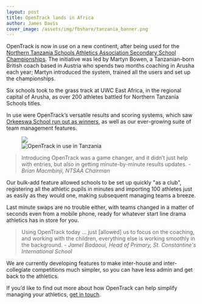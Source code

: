 ```yaml
---
layout: post
title: OpenTrack lands in Africa
author: James Davis
cover_image: /assets/img/fbshare/tanzania_banner.png
---
```


OpenTrack is now in use on a new continent, after being used for the [Northern Tanzania Schools Athletics Association Secondary School Championships](https://data.opentrack.run/en-gb/x/2022/TZA/ntsaa-champs-secondary/).  The initiative was led by Martyn Bowen, a Tanzanian-born British coach based in Austria who spends two months coaching in Arusha each year; Martyn introduced the system, trained all the users and set up the championships.

Six schools took to the grass track at UWC East Africa, in the regional capital of Arusha, as over 200 athletes battled for Northern Tanzania Schools titles.

In use were OpenTrack’s versatile results and scoring systems, which saw [Orkeeswa School run out as winners](https://data.opentrack.run/en-gb/x/2022/TZA/ntsaa-champs-secondary/scores/), as well as our ever-growing suite of team management features.

<figure>
	<div class="row">
		<div class="col-md-6">
			<img src="https://files.opentrack.run/live/custom_images/tanzania2.jpeg"> 
		</div>
		<div class="col-md-6">
			<img src="https://files.opentrack.run/live/custom_images/tanzania1.jpeg" alt="OpenTrack in use in Tanzania">
		</div>
	</div>
</figure>

>Introducing OpenTrack was a game changer, and it didn’t just help with entries, but also in getting minute-by-minute results updates.
> *- Brian Macmbinji, NTSAA Chairman*


Our bulk-add feature allowed schools to be set up quickly "as a club", registering all the athletic pupils in minutes and importing 100 athletes just as easily as they would one, making subsequent managing teams a breeze.

Last minute swaps are no trouble either, with teams changed in a matter of seconds even from a mobile phone, ready for whatever start line drama athletics has in store for you.

>Using OpenTrack today … just [allowed] us to focus on the coaching, and working with the children, everything else is working smoothly in the background.
> *- Jamel Badaoui, Head of Primary, St. Constantine's International School*




We are currently developing features to make inter-house and inter-collegiate competitions much simpler, so you can have less admin and get back to the athletics.

If you’d like to find out more about how OpenTrack can help simplify managing your athletics, [get in touch](https://opentrack.run/contact/).
